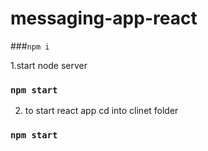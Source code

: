 # messaging-app-react

###`npm i`

1.start node server
  ### `npm start`

2. to start react app cd into clinet folder 
### `npm start`
